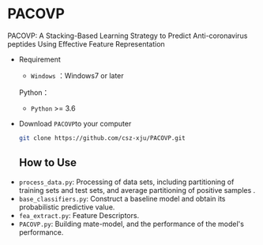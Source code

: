 # PACOVP
PACOVP: A Stacking-Based Learning Strategy to Predict Anti-coronavirus peptides Using Effective Feature Representation
- Requirement

  - `Windows` ：Windows7 or later
  
  Python：
  
  - `Python` >= 3.6
  
- Download `PACOVP`to your computer

  ```bash
  git clone https://github.com/csz-xju/PACOVP.git
  ```
  ## How to Use
  
* `process_data.py`: Processing of data sets, including partitioning of training sets and test sets, and average partitioning of positive samples  .  
* `base_classifiers.py`: Construct a baseline model and obtain its probabilistic predictive value.
* `fea_extract.py`: Feature Descriptors.
* `PACOVP.py`: Building mate-model, and the performance of the model's performance. 
